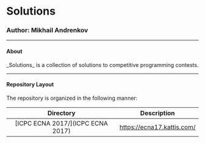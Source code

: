 # Solutions

### Author: Mikhail Andrenkov

---

#### About
<p> _Solutions_ is a collection of solutions to competitive programming contests.</p>

---

#### Repository Layout
<p> The repository is organized in the following manner:</p>

| **Directory**                                 |  **Description**            |
| :--------:                                    | :--------:                  |
| [ICPC ECNA 2017/](ICPC ECNA 2017)             |  https://ecna17.kattis.com/ |
